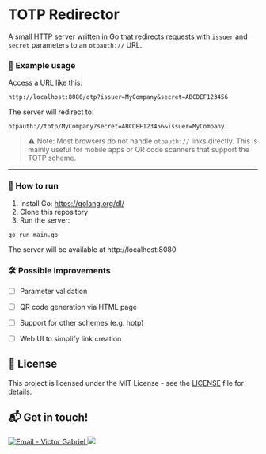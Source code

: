# TOTP Redirector

A small HTTP server written in Go that redirects requests with `issuer` and `secret` parameters to an `otpauth://` URL.

### 🔗 Example usage

Access a URL like this:

```
http://localhost:8080/otp?issuer=MyCompany&secret=ABCDEF123456
```

The server will redirect to:

```
otpauth://totp/MyCompany?secret=ABCDEF123456&issuer=MyCompany
```

> ⚠️ Note: Most browsers do not handle `otpauth://` links directly. This is mainly useful for mobile apps or QR code scanners that support the TOTP scheme.

---

### 🚀 How to run

1. Install Go: https://golang.org/dl/
2. Clone this repository
3. Run the server:

```bash
go run main.go
```

The server will be available at http://localhost:8080.

### 🛠️ Possible improvements

- [ ] Parameter validation

- [ ] QR code generation via HTML page

- [ ] Support for other schemes (e.g. hotp)

- [ ] Web UI to simplify link creation

## :page_facing_up: License
This project is licensed under the MIT License - see the [LICENSE](/LICENSE) file for details.

## :mailbox_with_mail: Get in touch!

<a href="mailto:victorgrodriguesm7@gmail.com" target="_blank" >
  <img alt="Email - Victor Gabriel" src="https://img.shields.io/badge/Email--%23F8952D?style=social&logo=gmail">
</a>
<a href="https://www.linkedin.com/in/victorgrodriguesm7/">
    <img src="https://img.shields.io/badge/Linkedin--%23F8952D?style=social&logo=linkedin">
</a>